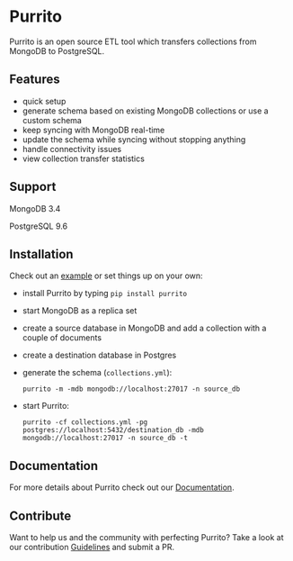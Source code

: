 # Purrito



Purrito is an open source ETL tool which transfers collections from MongoDB to PostgreSQL.

## Features

- quick setup
- generate schema based on existing MongoDB collections or use a custom schema
- keep syncing with MongoDB real-time 
- update the schema while syncing without stopping anything
- handle connectivity issues
- view collection transfer statistics

## Support

MongoDB 3.4

PostgreSQL 9.6

## Installation

Check out an [example]() or set things up on your own:

- install Purrito by typing `pip install purrito`
- start MongoDB as a replica set
- create a source database in MongoDB and add a collection with a couple of documents
- create a destination database in Postgres
- generate the schema (`collections.yml`): 

  `purrito -m -mdb mongodb://localhost:27017 -n source_db`
- start Purrito:

  `purrito -cf collections.yml -pg postgres://localhost:5432/destination_db -mdb mongodb://localhost:27017 -n source_db -t`


## Documentation

For more details about Purrito check out our [Documentation](https://boosterfuels.github.io/purr/docs).


## Contribute

Want to help us and the community with perfecting Purrito? Take a look at our contribution [Guidelines](https://boosterfuels.github.io/purr/docs#contribute) and submit a PR.

